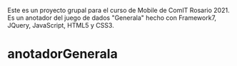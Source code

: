 Este es un proyecto grupal para el curso de Mobile de ComIT Rosario 2021. Es un anotador del juego de dados "Generala" hecho con Framework7, JQuery, JavaScript, HTML5 y CSS3.
# anotadorGenerala
